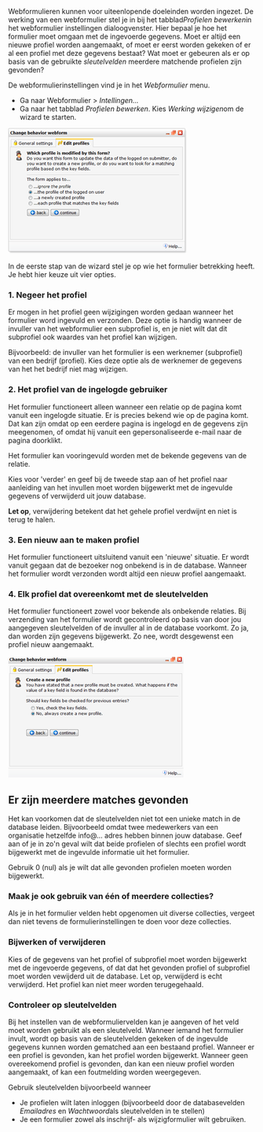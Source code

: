 Webformulieren kunnen voor uiteenlopende doeleinden worden ingezet. De
werking van een webformulier stel je in bij het tabblad*Profielen
bewerken*in het webformulier instellingen dialoogvenster. Hier bepaal je
hoe het formulier moet omgaan met de ingevoerde gegevens. Moet er altijd
een nieuwe profiel worden aangemaakt, of moet er eerst worden gekeken of
er al een profiel met deze gegevens bestaat? Wat moet er gebeuren als er
op basis van de gebruikte *sleutelvelden* meerdere matchende profielen
zijn gevonden?

De webformulierinstellingen vind je in het *Webformulier* menu.

-   Ga naar Webformulier \> *Intellingen...*
-   Ga naar het tabblad *Profielen bewerken*. Kies *Werking wijzigen*om
    de wizard te starten.

![Web form behaviour wizard](../images/webformbehaviour.png)

In de eerste stap van de wizard stel je op wie het formulier betrekking
heeft. Je hebt hier keuze uit vier opties.

### 1. Negeer het profiel

Er mogen in het profiel geen wijzigingen worden gedaan wanneer het
formulier word ingevuld en verzonden. Deze optie is handig wanneer de
invuller van het webformulier een subprofiel is, en je niet wilt dat dit
subprofiel ook waardes van het profiel kan wijzigen.

Bijvoorbeeld: de invuller van het formulier is een werknemer
(subprofiel) van een bedrijf (profiel). Kies deze optie als de werknemer
de gegevens van het het bedrijf niet mag wijzigen.

### 2. Het profiel van de ingelogde gebruiker

Het formulier functioneert alleen wanneer een relatie op de pagina komt
vanuit een ingelogde situatie. Er is precies bekend wie op de pagina
komt. Dat kan zijn omdat op een eerdere pagina is ingelogd en de
gegevens zijn meegenomen, of omdat hij vanuit een gepersonaliseerde
e-mail naar de pagina doorklikt.

Het formulier kan vooringevuld worden met de bekende gegevens van de
relatie.

Kies voor 'verder' en geef bij de tweede stap aan of het profiel naar
aanleiding van het invullen moet worden bijgewerkt met de ingevulde
gegevens of verwijderd uit jouw database.

**Let op**, verwijdering betekent dat het gehele profiel verdwijnt en
niet is terug te halen.

### 3. Een nieuw aan te maken profiel

Het formulier functioneert uitsluitend vanuit een 'nieuwe' situatie. Er
wordt vanuit gegaan dat de bezoeker nog onbekend is in de database.
Wanneer het formulier wordt verzonden wordt altijd een nieuw profiel
aangemaakt.

### 4. Elk profiel dat overeenkomt met de sleutelvelden

Het formulier functioneert zowel voor bekende als onbekende relaties.
Bij verzending van het formulier wordt gecontroleerd op basis van door
jou aangegeven sleutelvelden of de invuller al in de database voorkomt.
Zo ja, dan worden zijn gegevens bijgewerkt. Zo nee, wordt desgewenst een
profiel nieuw aangemaakt.

![Webform behaviour](../images/behaviour2.png)

Er zijn meerdere matches gevonden
---------------------------------

Het kan voorkomen dat de sleutelvelden niet tot een unieke match in de
database leiden. Bijvoorbeeld omdat twee medewerkers van een organisatie
hetzelfde info@... adres hebben binnen jouw database. Geef aan of je in
zo'n geval wilt dat beide profielen of slechts een profiel wordt
bijgewerkt met de ingevulde informatie uit het formulier.

Gebruik 0 (nul) als je wilt dat alle gevonden profielen moeten worden
bijgewerkt.

### **Maak je ook gebruik van één of meerdere collecties?**

Als je in het formulier velden hebt opgenomen uit diverse collecties,
vergeet dan niet tevens de formulierinstellingen te doen voor deze
collecties.

### Bijwerken of verwijderen

Kies of de gegevens van het profiel of subprofiel moet worden bijgewerkt
met de ingevoerde gegevens, of dat dat het gevonden profiel of
subprofiel moet worden vewijderd uit de database. Let op, verwijderd is
echt verwijderd. Het profiel kan niet meer worden terugegehaald.

### Controleer op sleutelvelden

Bij het instellen van de webformuliervelden kan je aangeven of het veld
moet worden gebruikt als een sleutelveld. Wanneer iemand het formulier
invult, wordt op basis van de sleutelvelden gekeken of de ingevulde
gegevens kunnen worden gematched aan een bestaand profiel. Wanneer er
een profiel is gevonden, kan het profiel worden bijgewerkt. Wanneer geen
overeekomend profiel is gevonden, dan kan een nieuw profiel worden
aangemaakt, of kan een foutmelding worden weergegeven.

Gebruik sleutelvelden bijvoorbeeld wanneer

-   Je profielen wilt laten inloggen (bijvoorbeeld door de
    databasevelden *Emailadres* en *Wachtwoord*als sleutelvelden in te
    stellen)
-   Je een formulier zowel als inschrijf- als wijzigformulier wilt
    gebruiken.

